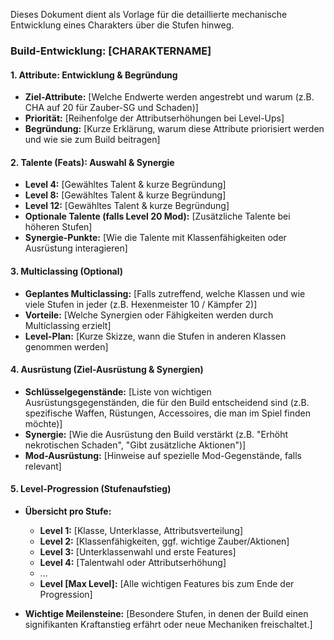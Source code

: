Dieses Dokument dient als Vorlage für die detaillierte mechanische Entwicklung eines Charakters über die Stufen hinweg.

### Build-Entwicklung: [CHARAKTERNAME]

#### 1. Attribute: Entwicklung & Begründung

- **Ziel-Attribute:** [Welche Endwerte werden angestrebt und warum (z.B. CHA auf 20 für Zauber-SG und Schaden)]    
- **Priorität:** [Reihenfolge der Attributserhöhungen bei Level-Ups]    
- **Begründung:** [Kurze Erklärung, warum diese Attribute priorisiert werden und wie sie zum Build beitragen]    

#### 2. Talente (Feats): Auswahl & Synergie

- **Level 4:** [Gewähltes Talent & kurze Begründung]    
- **Level 8:** [Gewähltes Talent & kurze Begründung]    
- **Level 12:** [Gewähltes Talent & kurze Begründung]    
- **Optionale Talente (falls Level 20 Mod):** [Zusätzliche Talente bei höheren Stufen]    
- **Synergie-Punkte:** [Wie die Talente mit Klassenfähigkeiten oder Ausrüstung interagieren]    

#### 3. Multiclassing (Optional)

- **Geplantes Multiclassing:** [Falls zutreffend, welche Klassen und wie viele Stufen in jeder (z.B. Hexenmeister 10 / Kämpfer 2)]    
- **Vorteile:** [Welche Synergien oder Fähigkeiten werden durch Multiclassing erzielt]    
- **Level-Plan:** [Kurze Skizze, wann die Stufen in anderen Klassen genommen werden]    

#### 4. Ausrüstung (Ziel-Ausrüstung & Synergien)

- **Schlüsselgegenstände:** [Liste von wichtigen Ausrüstungsgegenständen, die für den Build entscheidend sind (z.B. spezifische Waffen, Rüstungen, Accessoires, die man im Spiel finden möchte)]    
- **Synergie:** [Wie die Ausrüstung den Build verstärkt (z.B. "Erhöht nekrotischen Schaden", "Gibt zusätzliche Aktionen")]    
- **Mod-Ausrüstung:** [Hinweise auf spezielle Mod-Gegenstände, falls relevant]    

#### 5. Level-Progression (Stufenaufstieg)

- **Übersicht pro Stufe:**    
    - **Level 1:** [Klasse, Unterklasse, Attributsverteilung]        
    - **Level 2:** [Klassenfähigkeiten, ggf. wichtige Zauber/Aktionen]        
    - **Level 3:** [Unterklassenwahl und erste Features]        
    - **Level 4:** [Talentwahl oder Attributserhöhung]        
    - ...        
    - **Level [Max Level]:** [Alle wichtigen Features bis zum Ende der Progression]

- **Wichtige Meilensteine:** [Besondere Stufen, in denen der Build einen signifikanten Kraftanstieg erfährt oder neue Mechaniken freischaltet.]